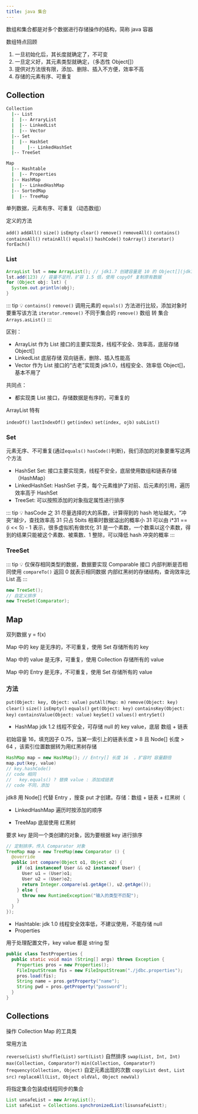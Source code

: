 ```yaml
---
title: java 集合
---
```


数组和集合都是对多个数据进行存储操作的结构，简称 java 容器

数组特点回顾
1. 一旦初始化后，其长度就确定了，不可变
2. 一旦定义好，其元素类型就确定，（多态性 Object[]）
3. 提供对方法很有限，添加、删除、插入不方便，效率不高
4. 存储的元素有序、可重复

## Collection

```bash
Collection
  |-- List
  |  |-- ArraryList
  |  |-- LinkedList
  |  |-- Vector
  |-- Set
  |  |-- HashSet
  |     |-- LinkedHashSet
  |-- TreeSet

Map
  |-- Hashtable
  |  |-- Properties
  |-- HashMap
  |  |-- LinkedHashMap
  |-- SortedMap
  |  |-- TreeMap
```

单列数据，元素有序、可重复（动态数组）

定义的方法

`add()` `addAll()` `size()` `isEmpty` `clear()` `remove()` `removeAll()` `contains()` `containsAll()` `retainAll()` `equals()`
`hashCode()` `toArray()` `iterator()` `forEach()`

### List

```java
ArrayList lst = new ArrayList(); // jdk1.7 创建容量是 10 的 Object[](jdk1.8 第一次 add 时创建)，指定初始容量
lst.add(123) // 容量不足时，扩容 1.5 倍，使用 copyOf 复制原有数据
for (Object obj: lst) {
  System.out.println(obj);
}
```

::: tip 💡
`contains()` `remove()` 调用元素的 `equals()` 方法进行比较，添加对象时要重写该方法
`iterator.remove()` 不同于集合的 `remove()`
数组 转 集合 `Arrays.asList()`
:::


区别：
- ArrayList 作为 List 接口的主要实现类，线程不安全、效率高，底层存储 Object[]
- LinkedList 底层存储 双向链表，删除、插入性能高
- Vector 作为 List 接口的“古老”实现类 jdk1.0，线程安全、效率低 Object[]，基本不用了

共同点：
- 都实现类 List 接口，存储数据是有序的，可重复的


ArrayList 特有

`indexOf()` `lastIndexOf()` `get(index)` `set(index, ojb)`  `subList()`

### Set

元素无序、不可重复(通过`equals()` `hasCode()`判断)，我们添加的对象要重写这两个方法

- HashSet Set: 接口主要实现类，线程不安全，底层使用数组和链表存储（HashMap）
- LinkedHashSet: HashSet 子类，每个元素维护了对前、后元素的引用，遍历效率高于 HashSet
- TreeSet: 可以按照添加的对象指定属性进行排序


::: tip 💡 hasCode 之 31
尽量选择的大的系数，计算得到的 hash 地址越大，“冲突”越少，查找效率高
31 只占 5bits 相乘时数据溢出的概率小
31 可以由 i*31 == (i &lt;&lt; 5) - 1 表示，很多虚拟机有做优化
31 是一个素数，一个数乘以这个素数，得到的结果只能被这个素数、被乘数、1 整除，可以降低 hash 冲突的概率
:::


### TreeSet

::: tip 💡
仅保存相同类型的数据，数据要实现 Comparable 接口
内部判断是否相同使用 `compareTo()` 返回 0 就表示相同数据
内部红黑树的存储结构，查询效率比 List 高
:::

```java
new TreeSet();
// 自定义排序
new TreeSet(Comparator);
```

## Map

双列数据 y = f(x)

Map 中的 key 是无序的，不可重复，使用 Set 存储所有的 key

Map 中的 value 是无序，可重复，使用 Collection 存储所有的 value

Map 中的 Entry 是无序，不可重复，使用 Set 存储所有的 value


### 方法

`put(Object: key, Object: value)` `putAll(Map: m)` `remove(Object: key)` `clear()` `size()` `isEmpty()` `equals()` `get(Object: key)` `containsKey(Object: key)` `containsValue(Object: value)` `keySet()` `values()` `entrySet()`


- HashMap jdk 1.2 线程不安全，可存储 null 的 key value，底层 数组 + 链表

初始容量 16，填充因子 0.75，当某一索引上的链表长度 > 8 且 Node[] 长度 > 64 ，该索引位置数据转为用红黑树存储

```java
HashMap map = new HashMap(); // Entry[] 长度 16  ，扩容时 容量翻倍
map.put(key, value)
// key.hashCode()
// code 相同
//   key.equals() ? 替换 value : 添加成链表
// code 不同，添加
```
jdk8 用 Node[] 代替 Entry ，搜查 put 才创建。存储：数组 + 链表 + 红黑树（



- LinkedHashMap 遍历时按添加的顺序


- TreeMap 底层使用 红黑树

要求 key 是同一个类创建的对象，因为要根据 key 进行排序


```java
// 定制排序，传入 Comparator 对象
TreeMap map = new TreeMap(new Comparator () {
  @override
  public int compare(Object o1, Object o2) {
    if (o1 instanceof User && o2 instanceof User) {
      User u1 = (User)o1;
      User u2 = (User)o2;
      return Integer.compare(u1.getAge(), u2.getAge());
    } else {
      throw new RuntimeException("输入的类型不匹配");
    }
  }
});
```


- Hashtable: jdk 1.0 线程安全效率低，不建议使用，不能存储 null
- Properties

用于处理配置文件，key value 都是 string 型

```java
public class TestProperties {
  public static void main (String[] args) throws Exception {
    Properties pros = new Properties();
    FileInputStream fis = new FileInputStream("./jdbc.properties");
    pros.load(fis);
    String name = pros.getProperty("name");
    String pwd = pros.getProperty("password");
  }
}
```

## Collections

操作 Collection Map 的工具类

常用方法

`reverse(List)` `shuffle(List)` `sort(List)` 自然排序 `swap(List, Int, Int)` `max(Collection, Comparator?)` `min(Collection, Comparator?)` `frequency(Collection, Object)` 自定元素出现的次数 `copy(List dest, List src)` `replaceAll(List, Object oldVal, Object newVal)`


将指定集合包装成线程同步的集合


```java
List unsafeList = new ArrayList();
List safeList = Collections.synchronizedList(lisunsafeListt);
```
